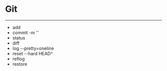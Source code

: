 # Git
---
- add
- commit -m ''
- status
- diff
- log --pretty=oneline
- reset --hard HEAD^
- reflog
- restore

